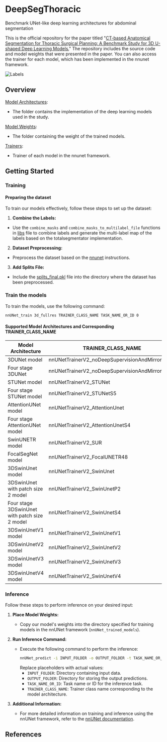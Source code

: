 # DeepSegThoracic
Benchmark UNet-like deep learning architectures for abdominal segmentation

This is the official repository for the paper titled "[CT-based Anatomical Segmentation for Thoracic Surgical Planning: A Benchmark Study for 3D U-shaped Deep Learning Models.](https://arxiv.org/abs/2402.03230)" The repository includes the source code and model weights that were presented in the paper. You can also access the trainer for each model, which has been implemented in the nnunet framework.

<img src="https://github.com/HealthX-Lab/DeepSegAbdominal/blob/main/Assets/Labels.png" alt="Labels">

## Overview
[Model Architectures](https://github.com/HealthX-Lab/DeepSegAbdominal/tree/main/nnunet/network_architecture):
  - The folder contains the implementation of the deep learning models used in the study.

[Model Weights](https://github.com/HealthX-Lab/DeepSegAbdominal/tree/main/nnUNet_trained_models):
   -  The folder containing the weight of the trained models.

[Trainers](https://github.com/HealthX-Lab/DeepSegAbdominal/tree/main/nnunet/training/network_training/nnUNet_variants/architectural_variants):
   -  Trainer of  each model in the nnunet framework.

## Getting Started

### Training

#### Preparing the dataset
To train our models effectively, follow these steps to set up the dataset:
1. **Combine the Labels:**
- Use the `combine_masks` and `combine_masks_to_multilabel_file` functions in [libs](https://github.com/HealthX-Lab/DeepSegAbdominal/blob/main/Preprocessing/libs.py) file to combine labels and generate the multi-label map of the labels based on the totalsegmentator implementation.
2. **Dataset Preprocessing:**
- Preprocess the dataset based on the [nnunet](https://github.com/MIC-DKFZ/nnUNet/tree/nnunetv1) instructions.
3. **Add Splits File:**
- Include the [splits_final.pkl](https://github.com/HealthX-Lab/DeepSegAbdominal/blob/main/Preprocessing/splits_final.pkl) file into the directory where the dataset has been preprocessed.

### Train the models
To train the models, use the following command:
```bash
nnUNet_train 3d_fullres TRAINER_CLASS_NAME TASK_NAME_OR_ID 0
```
#### Supported Model Architectures and Corresponding TRAINER_CLASS_NAME

| Model Architecture                | TRAINER_CLASS_NAME                              |
|------------------------------------|-------------------------------------------------|
| 3DUNet model                       | nnUNetTrainerV2_noDeepSupervisionAndMirroring   |
| Four stage 3DUNet                  | nnUNetTrainerV2_noDeepSupervisionAndMirroringS4 |
| STUNet model                       | nnUNetTrainerV2_STUNet                          |
| Four stage STUNet model             | nnUNetTrainerV2_STUNetS5                        |
| AttentionUNet model                | nnUNetTrainerV2_AttentionUnet                   |
| Four stage AttentionUNet model      | nnUNetTrainerV2_AttentionUnetS4                 |
| SwinUNETR model                     | nnUNetTrainerV2_SUR                             |
| FocalSegNet model                   | nnUNetTrainerV2_FocalUNETR48                    |
| 3DSwinUnet model                    | nnUNetTrainerV2_SwinUnet                        |
| 3DSwinUnet with patch size 2 model  | nnUNetTrainerV2_SwinUnetP2                      |
| Four stage 3DSwinUnet with patch size 2 model | nnUNetTrainerV2_SwinUnetS4            |
| 3DSwinUnetV1 model                   | nnUNetTrainerV2_SwinUnetV1                      |
| 3DSwinUnetV2 model                   | nnUNetTrainerV2_SwinUnetV2                      |
| 3DSwinUnetV3 model                   | nnUNetTrainerV2_SwinUnetV3                      |
| 3DSwinUnetV4 model                   | nnUNetTrainerV2_SwinUnetV4   

### Inference
Follow these steps to perform inference on your desired input:

1. **Place Model Weights:**
   - Copy our model's weights into the directory specified for training models in the nnUNet framework (`nnUNet_trained_models`).

2. **Run Inference Command:**
   - Execute the following command to perform the inference:
     ```bash
     nnUNet_predict -i INPUT_FOLDER -o OUTPUT_FOLDER -t TASK_NAME_OR_ID -tr TRAINER_CLASS_NAME --disable_tta
     ```
     Replace placeholders with actual values:
     - `INPUT_FOLDER`: Directory containing input data.
     - `OUTPUT_FOLDER`: Directory for storing the output predictions.
     - `TASK_NAME_OR_ID`: Task name or ID for the inference task.
     - `TRAINER_CLASS_NAME`: Trainer class name corresponding to the model architecture.
     
3. **Additional Information:**
   - For more detailed information on training and inference using the nnUNet framework, refer to the [nnUNet documentation](https://github.com/MIC-DKFZ/nnUNet/tree/nnunetv1).

## References
